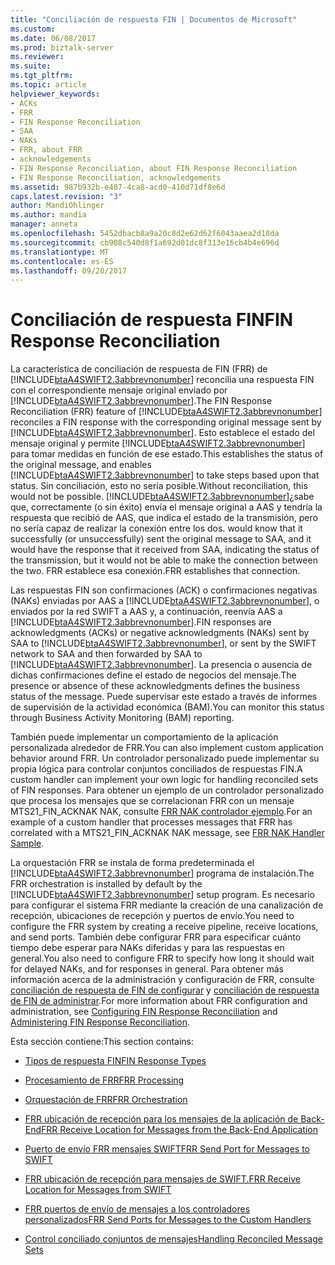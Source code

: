 ```yaml
---
title: "Conciliación de respuesta FIN | Documentos de Microsoft"
ms.custom: 
ms.date: 06/08/2017
ms.prod: biztalk-server
ms.reviewer: 
ms.suite: 
ms.tgt_pltfrm: 
ms.topic: article
helpviewer_keywords:
- ACKs
- FRR
- FIN Response Reconciliation
- SAA
- NAKs
- FRR, about FRR
- acknowledgements
- FIN Response Reconciliation, about FIN Response Reconciliation
- FIN Response Reconciliation, acknowledgements
ms.assetid: 987b932b-e487-4ca8-acd0-410d71df8e6d
caps.latest.revision: "3"
author: MandiOhlinger
ms.author: mandia
manager: anneta
ms.openlocfilehash: 5452dbacb8a9a20c8d2e62d62f6043aaea2d18da
ms.sourcegitcommit: cb908c540d8f1a692d01dc8f313e16cb4b4e696d
ms.translationtype: MT
ms.contentlocale: es-ES
ms.lasthandoff: 09/20/2017
---
```

# <a name="fin-response-reconciliation"></a><span data-ttu-id="c7cb5-102">Conciliación de respuesta FIN</span><span class="sxs-lookup"><span data-stu-id="c7cb5-102">FIN Response Reconciliation</span></span>
<span data-ttu-id="c7cb5-103">La característica de conciliación de respuesta de FIN (FRR) de [!INCLUDE[btaA4SWIFT2.3abbrevnonumber](../../includes/btaa4swift2-3abbrevnonumber-md.md)] reconcilia una respuesta FIN con el correspondiente mensaje original enviado por [!INCLUDE[btaA4SWIFT2.3abbrevnonumber](../../includes/btaa4swift2-3abbrevnonumber-md.md)].</span><span class="sxs-lookup"><span data-stu-id="c7cb5-103">The FIN Response Reconciliation (FRR) feature of [!INCLUDE[btaA4SWIFT2.3abbrevnonumber](../../includes/btaa4swift2-3abbrevnonumber-md.md)] reconciles a FIN response with the corresponding original message sent by [!INCLUDE[btaA4SWIFT2.3abbrevnonumber](../../includes/btaa4swift2-3abbrevnonumber-md.md)].</span></span> <span data-ttu-id="c7cb5-104">Esto establece el estado del mensaje original y permite [!INCLUDE[btaA4SWIFT2.3abbrevnonumber](../../includes/btaa4swift2-3abbrevnonumber-md.md)] para tomar medidas en función de ese estado.</span><span class="sxs-lookup"><span data-stu-id="c7cb5-104">This establishes the status of the original message, and enables [!INCLUDE[btaA4SWIFT2.3abbrevnonumber](../../includes/btaa4swift2-3abbrevnonumber-md.md)] to take steps based upon that status.</span></span> <span data-ttu-id="c7cb5-105">Sin conciliación, esto no sería posible.</span><span class="sxs-lookup"><span data-stu-id="c7cb5-105">Without reconciliation, this would not be possible.</span></span> [!INCLUDE[btaA4SWIFT2.3abbrevnonumber](../../includes/btaa4swift2-3abbrevnonumber-md.md)]<span data-ttu-id="c7cb5-106">¿sabe que, correctamente (o sin éxito) envía el mensaje original a AAS y tendría la respuesta que recibió de AAS, que indica el estado de la transmisión, pero no sería capaz de realizar la conexión entre los dos.</span><span class="sxs-lookup"><span data-stu-id="c7cb5-106"> would know that it successfully (or unsuccessfully) sent the original message to SAA, and it would have the response that it received from SAA, indicating the status of the transmission, but it would not be able to make the connection between the two.</span></span> <span data-ttu-id="c7cb5-107">FRR establece esa conexión.</span><span class="sxs-lookup"><span data-stu-id="c7cb5-107">FRR establishes that connection.</span></span>  
  
 <span data-ttu-id="c7cb5-108">Las respuestas FIN son confirmaciones (ACK) o confirmaciones negativas (NAKs) enviadas por AAS a [!INCLUDE[btaA4SWIFT2.3abbrevnonumber](../../includes/btaa4swift2-3abbrevnonumber-md.md)], o enviados por la red SWIFT a AAS y, a continuación, reenvía AAS a [!INCLUDE[btaA4SWIFT2.3abbrevnonumber](../../includes/btaa4swift2-3abbrevnonumber-md.md)].</span><span class="sxs-lookup"><span data-stu-id="c7cb5-108">FIN responses are acknowledgments (ACKs) or negative acknowledgments (NAKs) sent by SAA to [!INCLUDE[btaA4SWIFT2.3abbrevnonumber](../../includes/btaa4swift2-3abbrevnonumber-md.md)], or sent by the SWIFT network to SAA and then forwarded by SAA to [!INCLUDE[btaA4SWIFT2.3abbrevnonumber](../../includes/btaa4swift2-3abbrevnonumber-md.md)].</span></span> <span data-ttu-id="c7cb5-109">La presencia o ausencia de dichas confirmaciones define el estado de negocios del mensaje.</span><span class="sxs-lookup"><span data-stu-id="c7cb5-109">The presence or absence of these acknowledgments defines the business status of the message.</span></span> <span data-ttu-id="c7cb5-110">Puede supervisar este estado a través de informes de supervisión de la actividad económica (BAM).</span><span class="sxs-lookup"><span data-stu-id="c7cb5-110">You can monitor this status through Business Activity Monitoring (BAM) reporting.</span></span>  
  
 <span data-ttu-id="c7cb5-111">También puede implementar un comportamiento de la aplicación personalizada alrededor de FRR.</span><span class="sxs-lookup"><span data-stu-id="c7cb5-111">You can also implement custom application behavior around FRR.</span></span> <span data-ttu-id="c7cb5-112">Un controlador personalizado puede implementar su propia lógica para controlar conjuntos conciliados de respuestas FIN.</span><span class="sxs-lookup"><span data-stu-id="c7cb5-112">A custom handler can implement your own logic for handling reconciled sets of FIN responses.</span></span> <span data-ttu-id="c7cb5-113">Para obtener un ejemplo de un controlador personalizado que procesa los mensajes que se correlacionan FRR con un mensaje MTS21_FIN_ACKNAK NAK, consulte [FRR NAK controlador ejemplo](../../adapters-and-accelerators/accelerator-swift/frr-nak-handler-sample.md).</span><span class="sxs-lookup"><span data-stu-id="c7cb5-113">For an example of a custom handler that processes messages that FRR has correlated with a MTS21_FIN_ACKNAK NAK message, see [FRR NAK Handler Sample](../../adapters-and-accelerators/accelerator-swift/frr-nak-handler-sample.md).</span></span>  
  
 <span data-ttu-id="c7cb5-114">La orquestación FRR se instala de forma predeterminada el [!INCLUDE[btaA4SWIFT2.3abbrevnonumber](../../includes/btaa4swift2-3abbrevnonumber-md.md)] programa de instalación.</span><span class="sxs-lookup"><span data-stu-id="c7cb5-114">The FRR orchestration is installed by default by the [!INCLUDE[btaA4SWIFT2.3abbrevnonumber](../../includes/btaa4swift2-3abbrevnonumber-md.md)] setup program.</span></span> <span data-ttu-id="c7cb5-115">Es necesario para configurar el sistema FRR mediante la creación de una canalización de recepción, ubicaciones de recepción y puertos de envío.</span><span class="sxs-lookup"><span data-stu-id="c7cb5-115">You need to configure the FRR system by creating a receive pipeline, receive locations, and send ports.</span></span> <span data-ttu-id="c7cb5-116">También debe configurar FRR para especificar cuánto tiempo debe esperar para NAKs diferidas y para las respuestas en general.</span><span class="sxs-lookup"><span data-stu-id="c7cb5-116">You also need to configure FRR to specify how long it should wait for delayed NAKs, and for responses in general.</span></span> <span data-ttu-id="c7cb5-117">Para obtener más información acerca de la administración y configuración de FRR, consulte [conciliación de respuesta de FIN de configurar](../../adapters-and-accelerators/accelerator-swift/configuring-fin-response-reconciliation.md) y [conciliación de respuesta de FIN de administrar](../../adapters-and-accelerators/accelerator-swift/administering-fin-response-reconciliation.md).</span><span class="sxs-lookup"><span data-stu-id="c7cb5-117">For more information about FRR configuration and administration, see [Configuring FIN Response Reconciliation](../../adapters-and-accelerators/accelerator-swift/configuring-fin-response-reconciliation.md) and [Administering FIN Response Reconciliation](../../adapters-and-accelerators/accelerator-swift/administering-fin-response-reconciliation.md).</span></span>  
  
 <span data-ttu-id="c7cb5-118">Esta sección contiene:</span><span class="sxs-lookup"><span data-stu-id="c7cb5-118">This section contains:</span></span>  
  
-   [<span data-ttu-id="c7cb5-119">Tipos de respuesta FIN</span><span class="sxs-lookup"><span data-stu-id="c7cb5-119">FIN Response Types</span></span>](../../adapters-and-accelerators/accelerator-swift/fin-response-types.md)  
  
-   [<span data-ttu-id="c7cb5-120">Procesamiento de FRR</span><span class="sxs-lookup"><span data-stu-id="c7cb5-120">FRR Processing</span></span>](../../adapters-and-accelerators/accelerator-swift/frr-processing.md)  
  
-   [<span data-ttu-id="c7cb5-121">Orquestación de FRR</span><span class="sxs-lookup"><span data-stu-id="c7cb5-121">FRR Orchestration</span></span>](../../adapters-and-accelerators/accelerator-swift/frr-orchestration.md)  
  
-   [<span data-ttu-id="c7cb5-122">FRR ubicación de recepción para los mensajes de la aplicación de Back-End</span><span class="sxs-lookup"><span data-stu-id="c7cb5-122">FRR Receive Location for Messages from the Back-End Application</span></span>](../../adapters-and-accelerators/accelerator-swift/frr-receive-location-for-messages-from-the-back-end-application.md)  
  
-   [<span data-ttu-id="c7cb5-123">Puerto de envío FRR mensajes SWIFT</span><span class="sxs-lookup"><span data-stu-id="c7cb5-123">FRR Send Port for Messages to SWIFT</span></span>](../../adapters-and-accelerators/accelerator-swift/frr-send-port-for-messages-to-swift.md)  
  
-   [<span data-ttu-id="c7cb5-124">FRR ubicación de recepción para mensajes de SWIFT.</span><span class="sxs-lookup"><span data-stu-id="c7cb5-124">FRR Receive Location for Messages from SWIFT</span></span>](../../adapters-and-accelerators/accelerator-swift/frr-receive-location-for-messages-from-swift.md)  
  
-   [<span data-ttu-id="c7cb5-125">FRR puertos de envío de mensajes a los controladores personalizados</span><span class="sxs-lookup"><span data-stu-id="c7cb5-125">FRR Send Ports for Messages to the Custom Handlers</span></span>](../../adapters-and-accelerators/accelerator-swift/frr-send-ports-for-messages-to-the-custom-handlers.md)  
  
-   [<span data-ttu-id="c7cb5-126">Control conciliado conjuntos de mensajes</span><span class="sxs-lookup"><span data-stu-id="c7cb5-126">Handling Reconciled Message Sets</span></span>](../../adapters-and-accelerators/accelerator-swift/handling-reconciled-message-sets.md)